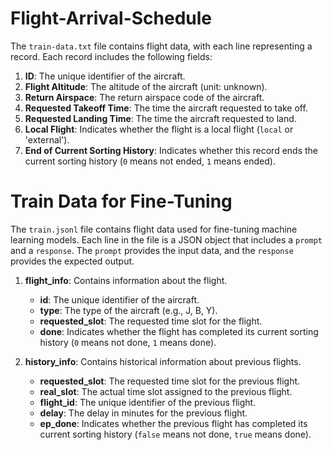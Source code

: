# Flight-Arrival-Schedule
The `train-data.txt` file contains flight data, with each line representing a record. Each record includes the following fields:

1. **ID**: The unique identifier of the aircraft.
2. **Flight Altitude**: The altitude of the aircraft (unit: unknown).
3. **Return Airspace**: The return airspace code of the aircraft.
4. **Requested Takeoff Time**: The time the aircraft requested to take off.
5. **Requested Landing Time**: The time the aircraft requested to land.
6. **Local Flight**: Indicates whether the flight is a local flight (`local` or 'external').
7. **End of Current Sorting History**: Indicates whether this record ends the current sorting history (`0` means not ended, `1` means ended).

# Train Data for Fine-Tuning

The `train.jsonl` file contains flight data used for fine-tuning machine learning models. Each line in the file is a JSON object that includes a `prompt` and a `response`. The `prompt` provides the input data, and the `response` provides the expected output.

1. **flight_info**: Contains information about the flight.
   - **id**: The unique identifier of the aircraft.
   - **type**: The type of the aircraft (e.g., J, B, Y).
   - **requested_slot**: The requested time slot for the flight.
   - **done**: Indicates whether the flight has completed its current sorting history (`0` means not done, `1` means done).

2. **history_info**: Contains historical information about previous flights.
   - **requested_slot**: The requested time slot for the previous flight.
   - **real_slot**: The actual time slot assigned to the previous flight.
   - **flight_id**: The unique identifier of the previous flight.
   - **delay**: The delay in minutes for the previous flight.
   - **ep_done**: Indicates whether the previous flight has completed its current sorting history (`false` means not done, `true` means done).

